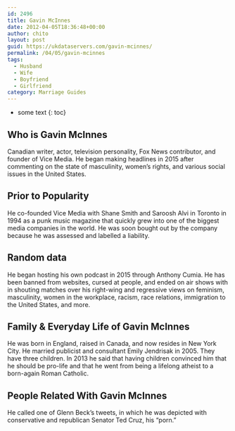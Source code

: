 ```yaml
---
id: 2496
title: Gavin McInnes
date: 2012-04-05T18:36:48+00:00
author: chito
layout: post
guid: https://ukdataservers.com/gavin-mcinnes/
permalink: /04/05/gavin-mcinnes
tags:
  - Husband
  - Wife
  - Boyfriend
  - Girlfriend
category: Marriage Guides
---
```


* some text
{: toc}


## Who is  Gavin McInnes
                  
                  
                  
Canadian writer, actor, television personality, Fox News contributor, and founder of Vice Media. He began making headlines in 2015 after commenting on the state of masculinity, women&#8217;s rights, and various social issues in the United States.
                  
                
                
                
## Prior to Popularity 
                  
                  
                  
He co-founded Vice Media with Shane Smith and Saroosh Alvi in Toronto in 1994 as a punk music magazine that quickly grew into one of the biggest media companies in the world. He was soon bought out by the company because he was assessed and labelled a liability. 
                  
                
                
                
## Random data 
                  
                  
                  
He began hosting his own podcast in 2015 through Anthony Cumia. He has been banned from websites, cursed at people, and ended on air shows with in shouting matches over his right-wing and regressive views on feminism, masculinity, women in the workplace, racism, race relations, immigration to the United States, and more.
                  
                
                
                
## Family & Everyday Life of Gavin McInnes
                  
                  
                  
He was born in England, raised in Canada, and now resides in New York City. He married publicist and consultant Emily Jendrisak in 2005. They have three children. In 2013 he said that having children convinced him that he should be pro-life and that he went from being a lifelong atheist to a born-again Roman Catholic.
                  
                
                
                
## People Related With  Gavin McInnes
                  
                  
                  
He called one of Glenn Beck&#8217;s tweets, in which he was depicted with conservative and republican Senator Ted Cruz, his &#8220;porn.&#8221;
                  
                
              
            
          
          
          
    
    
  

